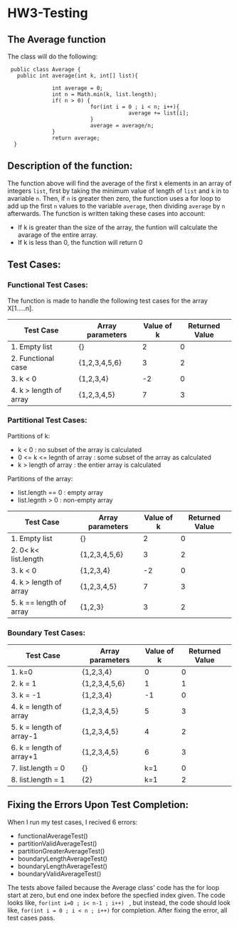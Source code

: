 # HW3-Testing
## The Average function
The class will do the following:


     public class Average {
       public int average(int k, int[] list){

                  int average = 0;
                  int n = Math.min(k, list.length);
                  if( n > 0) {
                              for(int i = 0 ; i < n; i++){
                                          average += list[i];
                              }
                              average = average/n;
                  }
                  return average;
      }
    

## Description of the function:
The function above will find the average of the first `k` elements in an array of integers `list`, first by taking the minimum value of length of `list` and `k` in to avariable `n`. Then, if `n` is greater then zero, the function uses a for loop to add up the first `n` values to the variable `average`, then dividing `average` by `n` afterwards. The function is written taking these cases into account: 
- If k is greater than the size of the array, the funtion will calculate the avarage of the entire array.
- If k is less than 0, the function will return 0

## Test Cases:

### Functional Test Cases:
The function  is made to handle the following test cases for the array X[1.....n].

|Test Case     | Array parameters| Value of k | Returned Value|
|--------------|------------|------------|------------------|
|1. Empty list | {}         | 2        |       0|
|2. Functional case| {1,2,3,4,5,6}     |  3|   2|
|3. k < 0      | {1,2,3,4}  |   -2     |       0|
|4. k > length of array | {1,2,3,4,5}  | 7 |   3|



### Partitional Test Cases:

Partitions of k:
- k < 0 : no subset of the array is calculated
- 0 <= k <= legnth of array : some subset of the array as calculated
- k > length of array : the entier array is calculated

Partitions of the array:
- list.length == 0 : empty array
- list.legnth > 0 : non-empty array

|Test Case     | Array parameters| Value of k | Returned Value|
|--------------|-----------------|------------|---------------|
|1. Empty list | {}         | 2        |       0|
|2. 0< k< list.length | {1,2,3,4,5,6}  |  3|   2|
|3. k < 0      | {1,2,3,4}  |   -2     |       0|
|4. k > length of array | {1,2,3,4,5}  | 7 |   3|
|5. k == length of array| {1,2,3}      | 3 |   2|


### Boundary Test Cases:
    
|Test Case     | Array parameters| Value of k | Returned Value|
|--------------|------------|------------|------------------|
|1. k=0 | {1,2,3,4}         | 0        |       0|
|2. k = 1| {1,2,3,4,5,6}     |  1|   1|
|3. k = -1      | {1,2,3,4}  |   -1     |       0|
|4. k = length of array | {1,2,3,4,5}  | 5 |   3|
|5. k = length of array-1 | {1,2,3,4,5}  | 4 |   2|
|6. k = length of array+1 | {1,2,3,4,5}  | 6 |   3|
|7. list.length = 0 |   {}   | k=1  | 0|
|8. list.length = 1 |{2}     |k=1     |2|

## Fixing the Errors Upon Test Completion:
When I run my test cases, I recived 6 errors:

-  functionalAverageTest()
-  partitionValidAverageTest()
-  partitionGreaterAverageTest()
-  boundaryLengthAverageTest()
-  boundaryLengthAverageTest()
-  boundaryValidAverageTest()

The tests above failed because the Average class' code has the for loop start at zero, but end one index before the specfied index given. 
The code looks like, `for(int i=0 ; i< n-1 ; i++) ` , but instead, the code should look like, `for(int i = 0 ; i < n ; i++)` for completion.
After fixing the error, all test cases pass.
